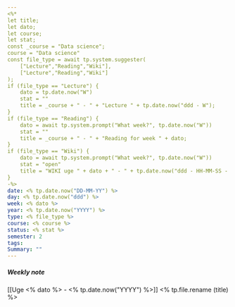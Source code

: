 ```yaml
---
<%*
let title; 
let dato;
let course; 
let stat;
const _course = "Data science";
course = "Data science"
const file_type = await tp.system.suggester(
    ["Lecture","Reading","Wiki"],
    ["Lecture","Reading","Wiki"]
);
if (file_type == "Lecture") {
    dato = tp.date.now("W")
    stat = ""
    title = _course + " - " + "Lecture " + tp.date.now("ddd - W");
}
if (file_type == "Reading") {
    dato = await tp.system.prompt("What week?", tp.date.now("W"))
    stat = ""
    title = _course + " - " + "Reading for week " + dato;
}
if (file_type == "Wiki") {
    dato = await tp.system.prompt("What week?", tp.date.now("W"))
    stat = "open"
    title = "WIKI uge " + dato + " - " + tp.date.now("ddd - HH-MM-SS - (YYYY)");
}
-%>
date: <% tp.date.now("DD-MM-YY") %>
day: <% tp.date.now("ddd") %>
week: <% dato %>
year: <% tp.date.now("YYYY") %>
type: <% file_type %>
course: <% course %>
status: <% stat %>
semester: 2
tags:
Summary: ""
---
```

##### Weekly note
[[Uge <% dato %> - <% tp.date.now("YYYY") %>]]
<% tp.file.rename (title) %>
# 
